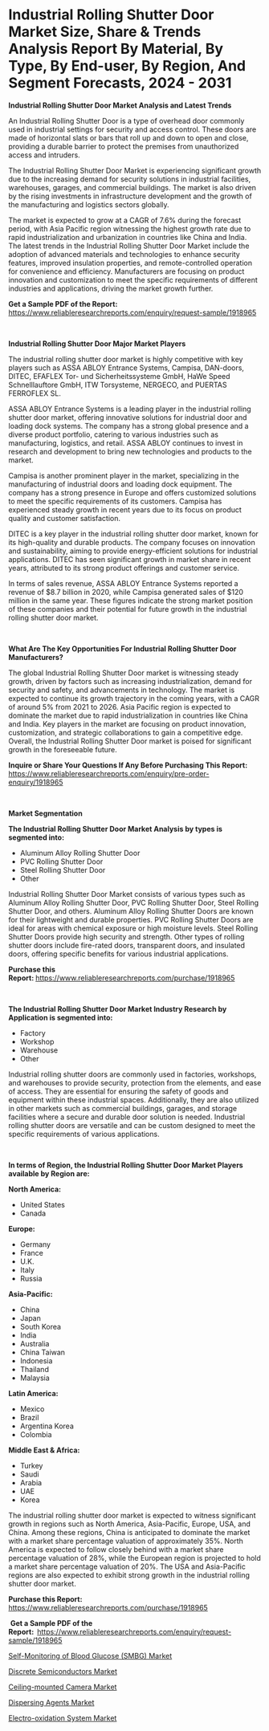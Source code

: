 <p><h1>Industrial Rolling Shutter Door Market Size, Share & Trends Analysis Report By Material, By Type, By End-user, By Region, And Segment Forecasts, 2024 - 2031</h1></p><p><strong>Industrial Rolling Shutter Door Market Analysis and Latest Trends</strong></p>
<p><p>An Industrial Rolling Shutter Door is a type of overhead door commonly used in industrial settings for security and access control. These doors are made of horizontal slats or bars that roll up and down to open and close, providing a durable barrier to protect the premises from unauthorized access and intruders.</p><p>The Industrial Rolling Shutter Door Market is experiencing significant growth due to the increasing demand for security solutions in industrial facilities, warehouses, garages, and commercial buildings. The market is also driven by the rising investments in infrastructure development and the growth of the manufacturing and logistics sectors globally.</p><p>The market is expected to grow at a CAGR of 7.6% during the forecast period, with Asia Pacific region witnessing the highest growth rate due to rapid industrialization and urbanization in countries like China and India. The latest trends in the Industrial Rolling Shutter Door Market include the adoption of advanced materials and technologies to enhance security features, improved insulation properties, and remote-controlled operation for convenience and efficiency. Manufacturers are focusing on product innovation and customization to meet the specific requirements of different industries and applications, driving the market growth further.</p></p>
<p><strong>Get a Sample PDF of the Report:&nbsp;</strong> <a href="https://www.reliableresearchreports.com/enquiry/request-sample/1918965">https://www.reliableresearchreports.com/enquiry/request-sample/1918965</a></p>
<p>&nbsp;</p>
<p><strong>Industrial Rolling Shutter Door Major Market Players</strong></p>
<p><p>The industrial rolling shutter door market is highly competitive with key players such as ASSA ABLOY Entrance Systems, Campisa, DAN-doors, DITEC, EFAFLEX Tor- und Sicherheitssysteme GmbH, HaWe Speed Schnelllauftore GmbH, ITW Torsysteme, NERGECO, and PUERTAS FERROFLEX SL. </p><p>ASSA ABLOY Entrance Systems is a leading player in the industrial rolling shutter door market, offering innovative solutions for industrial door and loading dock systems. The company has a strong global presence and a diverse product portfolio, catering to various industries such as manufacturing, logistics, and retail. ASSA ABLOY continues to invest in research and development to bring new technologies and products to the market.</p><p>Campisa is another prominent player in the market, specializing in the manufacturing of industrial doors and loading dock equipment. The company has a strong presence in Europe and offers customized solutions to meet the specific requirements of its customers. Campisa has experienced steady growth in recent years due to its focus on product quality and customer satisfaction.</p><p>DITEC is a key player in the industrial rolling shutter door market, known for its high-quality and durable products. The company focuses on innovation and sustainability, aiming to provide energy-efficient solutions for industrial applications. DITEC has seen significant growth in market share in recent years, attributed to its strong product offerings and customer service.</p><p>In terms of sales revenue, ASSA ABLOY Entrance Systems reported a revenue of $8.7 billion in 2020, while Campisa generated sales of $120 million in the same year. These figures indicate the strong market position of these companies and their potential for future growth in the industrial rolling shutter door market.</p></p>
<p>&nbsp;</p>
<p><strong>What Are The Key Opportunities For Industrial Rolling Shutter Door Manufacturers?</strong></p>
<p><p>The global Industrial Rolling Shutter Door market is witnessing steady growth, driven by factors such as increasing industrialization, demand for security and safety, and advancements in technology. The market is expected to continue its growth trajectory in the coming years, with a CAGR of around 5% from 2021 to 2026. Asia Pacific region is expected to dominate the market due to rapid industrialization in countries like China and India. Key players in the market are focusing on product innovation, customization, and strategic collaborations to gain a competitive edge. Overall, the Industrial Rolling Shutter Door market is poised for significant growth in the foreseeable future.</p></p>
<p><strong>Inquire or Share Your Questions If Any Before Purchasing This Report:</strong> <a href="https://www.reliableresearchreports.com/enquiry/pre-order-enquiry/1918965">https://www.reliableresearchreports.com/enquiry/pre-order-enquiry/1918965</a></p>
<p>&nbsp;</p>
<p><strong>Market Segmentation</strong></p>
<p><strong>The Industrial Rolling Shutter Door Market Analysis by types is segmented into:</strong></p>
<p><ul><li>Aluminum Alloy Rolling Shutter Door</li><li>PVC Rolling Shutter Door</li><li>Steel Rolling Shutter Door</li><li>Other</li></ul></p>
<p><p>Industrial Rolling Shutter Door Market consists of various types such as Aluminum Alloy Rolling Shutter Door, PVC Rolling Shutter Door, Steel Rolling Shutter Door, and others. Aluminum Alloy Rolling Shutter Doors are known for their lightweight and durable properties. PVC Rolling Shutter Doors are ideal for areas with chemical exposure or high moisture levels. Steel Rolling Shutter Doors provide high security and strength. Other types of rolling shutter doors include fire-rated doors, transparent doors, and insulated doors, offering specific benefits for various industrial applications.</p></p>
<p><strong>Purchase this Report:&nbsp;</strong><a href="https://www.reliableresearchreports.com/purchase/1918965">https://www.reliableresearchreports.com/purchase/1918965</a></p>
<p>&nbsp;</p>
<p><strong>The Industrial Rolling Shutter Door Market Industry Research by Application is segmented into:</strong></p>
<p><ul><li>Factory</li><li>Workshop</li><li>Warehouse</li><li>Other</li></ul></p>
<p><p>Industrial rolling shutter doors are commonly used in factories, workshops, and warehouses to provide security, protection from the elements, and ease of access. They are essential for ensuring the safety of goods and equipment within these industrial spaces. Additionally, they are also utilized in other markets such as commercial buildings, garages, and storage facilities where a secure and durable door solution is needed. Industrial rolling shutter doors are versatile and can be custom designed to meet the specific requirements of various applications.</p></p>
<p>&nbsp;</p>
<p><strong>In terms of Region, the Industrial Rolling Shutter Door Market Players available by Region are:</strong></p>
<p>
    <p> <strong> North America: </strong>
        <ul>
            <li>United States</li>
            <li>Canada</li>
        </ul>
        </p> 
    <p> <strong> Europe: </strong>
        <ul>
            <li>Germany</li>
            <li>France</li>
            <li>U.K.</li>
            <li>Italy</li>
            <li>Russia</li>
        </ul>
        </p> 
    <p> <strong> Asia-Pacific: </strong>
        <ul>
            <li>China</li>
            <li>Japan</li>
            <li>South Korea</li>
            <li>India</li>
            <li>Australia</li>
            <li>China Taiwan</li>
            <li>Indonesia</li>
            <li>Thailand</li>
            <li>Malaysia</li>
        </ul>
        </p> 
    <p> <strong> Latin America: </strong>
        <ul>
            <li>Mexico</li>
            <li>Brazil</li>
            <li>Argentina Korea</li>
            <li>Colombia</li>
        </ul>
        </p> 
    <p> <strong> Middle East & Africa: </strong>
        <ul>
            <li>Turkey</li>
            <li>Saudi</li>
            <li>Arabia</li>
            <li>UAE</li>
            <li>Korea</li>
        </ul>
    </p>
    </p>
<p><p>The industrial rolling shutter door market is expected to witness significant growth in regions such as North America, Asia-Pacific, Europe, USA, and China. Among these regions, China is anticipated to dominate the market with a market share percentage valuation of approximately 35%. North America is expected to follow closely behind with a market share percentage valuation of 28%, while the European region is projected to hold a market share percentage valuation of 20%. The USA and Asia-Pacific regions are also expected to exhibit strong growth in the industrial rolling shutter door market.</p></p>
<p><strong>Purchase this Report: </strong><a href="https://www.reliableresearchreports.com/purchase/1918965">https://www.reliableresearchreports.com/purchase/1918965</a></p>
<p>&nbsp;<strong>Get a Sample PDF of the Report:&nbsp;&nbsp;</strong><a href="https://www.reliableresearchreports.com/enquiry/request-sample/1918965">https://www.reliableresearchreports.com/enquiry/request-sample/1918965</a></p>
<p><strong></strong></p>
<p><p><a href="https://iodized-pantydraco-05c.notion.site/Self-Monitoring-of-Blood-Glucose-SMBG-Market-Dynamics-2024-2031-Also-about-Its-Market-Trends-Pro-9287d522f9c04923acaa8ef6ab39ff5c">Self-Monitoring of Blood Glucose (SMBG) Market</a></p><p><a href="https://view.publitas.com/reportprime-1/discrete-semiconductors-market-a-comprehensive-report-of-its-market-share-growth-trends-2024-2031/">Discrete Semiconductors Market</a></p><p><a href="https://three-jumbo-f6d.notion.site/Ceiling-mounted-Camera-Market-Size-Evaluating-its-Market-Trends-Growth-and-Projections-2024-203-60ea646e60144b8598bb74967ed05aad">Ceiling-mounted Camera Market</a></p><p><a href="https://view.publitas.com/reportprime-1/dispersing-agents-market-size-share-trends-analysis-report-by-application-regional-outlook-competitive-strategies-and-segment-forecasts-2024-2031/">Dispersing Agents Market</a></p><p><a href="https://noble-drawer-34c.notion.site/Electro-oxidation-System-Market-Size-Share-Trends-Analysis-Report-By-Material-By-Type-By-End-us-4ac1d51cc7f9462da00260ac50144208">Electro-oxidation System Market</a></p></p>